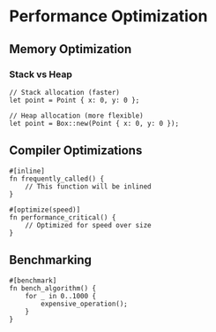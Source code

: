 # Performance Optimization

## Memory Optimization

### Stack vs Heap
```io
// Stack allocation (faster)
let point = Point { x: 0, y: 0 };

// Heap allocation (more flexible)
let point = Box::new(Point { x: 0, y: 0 });
```

## Compiler Optimizations
```io
#[inline]
fn frequently_called() {
    // This function will be inlined
}

#[optimize(speed)]
fn performance_critical() {
    // Optimized for speed over size
}
```

## Benchmarking
```io
#[benchmark]
fn bench_algorithm() {
    for _ in 0..1000 {
        expensive_operation();
    }
}
```
